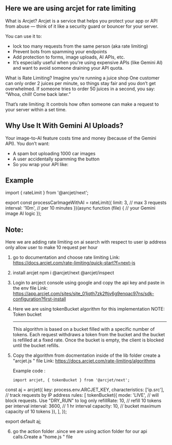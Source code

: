 ## Here we are using arcjet for rate limiting

What is Arcjet?
Arcjet is a service that helps you protect your app or API from abuse — think of it like a security guard or bouncer for your server.

You can use it to:

- lock too many requests from the same person (aka rate limiting)
- Prevent bots from spamming your endpoints
- Add protection to forms, image uploads, AI APIs, etc.
- It’s especially useful when you're using expensive APIs (like Gemini AI) and want to avoid someone draining your API quota.

What is Rate Limiting?
Imagine you’re running a juice shop
One customer can only order 2 juices per minute, so things stay fair and you don’t get overwhelmed.
If someone tries to order 50 juices in a second, you say: “Whoa, chill! Come back later.”

That’s rate limiting:
It controls how often someone can make a request to your server within a set time.

## Why Use It With Gemini AI Uploads?

Your image-to-AI feature costs time and money (because of the Gemini API). You don’t want:

- A spam bot uploading 1000 car images
- A user accidentally spamming the button
- So you wrap your API like:

## Example

import { rateLimit } from '@arcjet/next';

export const processCarImageWithAI = rateLimit({
limit: 3, // max 3 requests
interval: '10m', // per 10 minutes
})(async function (file) {
// your Gemini image AI logic
});

## Note:

Here we are adding rate limiting on ai search with respect to user ip address only allow user to make 10 request per hour

1.  go to documentation and choose rate limiting
    Link: https://docs.arcjet.com/rate-limiting/quick-start?f=next-js

2.  install arcjet
    npm i @arcjet/next @arcjet/inspect

3.  Login to arcject console using google and copy the api key and paste in the env file
    Link: https://app.arcjet.com/sites/site_01jqth7zk2ftjv6g9enqac97ns/sdk-configuration?first-install

4.  Here we are using tokenBucket algorithm for this implementation
    NOTE:
    Token bucket
    ***
    This algorithm is based on a bucket filled with a specific number of tokens. Each request withdraws a token from the bucket and the bucket is refilled at a fixed rate. Once the bucket is empty, the client is blocked until the bucket refills.
5.  Copy the algorithm from docmentation inside of the lib folder create a "arcjet.js " file
    Link: https://docs.arcjet.com/rate-limiting/algorithms

    Example code :

        import arcjet, { tokenBucket } from '@arcjet/next';

const aj = arcjet({
key: process.env.ARCJET_KEY,
characteristics: ['ip.src'], // track requests by IP address
rules: [
tokenBucket({
mode: 'LIVE', // will block requests. Use "DRY_RUN" to log only
refillRate: 10, // refill 10 tokens per interval
interval: 3600, // 1 hr interval
capacity: 10, // bucket maximum capacity of 10 tokens
}),
],
});

export default aj;

6. go the action folder .since we are using action folder for our api calls.Create a "home.js " file
